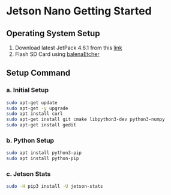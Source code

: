 # Jetson Nano Getting Started

## Operating System Setup

1. Download latest JetPack 4.6.1 from this [link](https://developer.nvidia.com/embedded/jetpack-sdk-461)
2. Flash SD Card using [balenaEtcher](https://etcher.balena.io/)

## Setup Command

### a. Initial Setup

```bash
sudo apt-get update
sudo apt-get -y upgrade
sudo apt install curl
sudo apt-get install git cmake libpython3-dev python3-numpy
sudo apt-get install gedit
```

### b. Python Setup

```bash
sudo apt install python3-pip
sudo apt install python-pip
```

### c. Jetson Stats

```bash
sudo -H pip3 install -U jetson-stats
```
